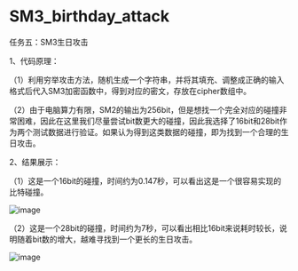 # SM3_birthday_attack
任务五：SM3生日攻击

1、代码原理：

（1）利用穷举攻击方法，随机生成一个字符串，并将其填充、调整成正确的输入格式后代入SM3加密函数中，得到对应的密文，存放在cipher数组中。

（2）由于电脑算力有限，SM2的输出为256bit，但是想找一个完全对应的碰撞非常困难，因此在这里我们尽量尝试bit数更大的碰撞，因此我选择了16bit和28bit作为两个测试数据进行验证。如果认为得到这类数据的碰撞，即为找到一个合理的生日攻击。

2、结果展示：

（1）这是一个16bit的碰撞，时间约为0.147秒，可以看出这是一个很容易实现的比特碰撞。

![image](https://user-images.githubusercontent.com/108848022/181437386-7a3d00af-4c33-4e22-917b-1d448607d2ef.png)

（2）这是一个28bit的碰撞，时间约为7秒，可以看出相比16bit来说耗时较长，说明随着bit数的增大，越难寻找到一个更长的生日攻击。

![image](https://user-images.githubusercontent.com/108848022/181437484-9bae0e5b-e04b-4812-bec0-d2f4c8af75d3.png)
